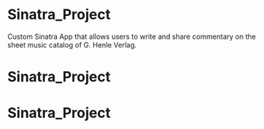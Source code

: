 # Sinatra_Project
Custom Sinatra App that allows users to write and share commentary on the sheet music catalog of G. Henle Verlag.
# Sinatra_Project
# Sinatra_Project
